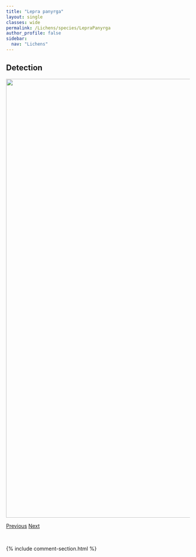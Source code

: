 ```yaml
---
title: "Lepra panyrga"
layout: single
classes: wide
permalink: /Lichens/species/LepraPanyrga
author_profile: false
sidebar:
  nav: "Lichens"
---
```


<h2>Detection</h2>

<a href="https://drive.google.com/uc?export=view&id=1kCRIFwc2K_duaqGIJpxtoVni2XQkRMJ1">
<img src="https://drive.google.com/uc?export=view&id=1kCRIFwc2K_duaqGIJpxtoVni2XQkRMJ1" height = "1200" width = "800">
</a>


<a href="/DevelopmentWebsite/Lichens/species/LeciophysmaFurfurascens" class="pagination--pager" title="Leciophysma furfurascens">Previous</a> <a href="/DevelopmentWebsite/Lichens/species/LeptogiumByssinum" class="pagination--pager" title="Leptogium byssinum">Next</a>

<p>&nbsp;</p>

{% include comment-section.html %}

